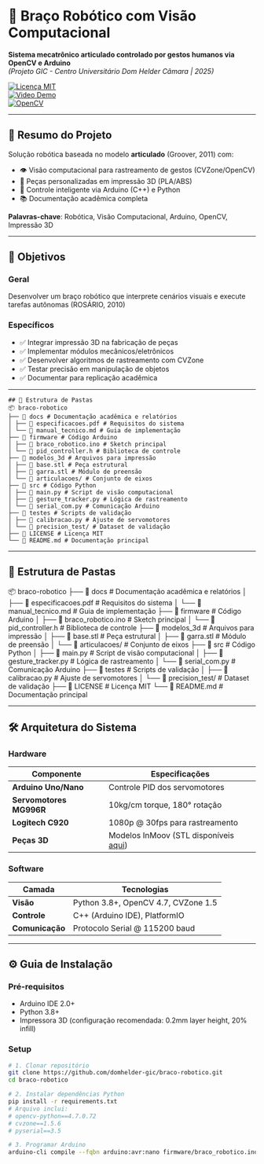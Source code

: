 # 🤖 Braço Robótico com Visão Computacional  
**Sistema mecatrônico articulado controlado por gestos humanos via OpenCV e Arduino**  
*(Projeto GIC - Centro Universitário Dom Helder Câmara | 2025)*  

[![Licença MIT](https://img.shields.io/badge/license-MIT-green)](LICENSE)  
[![Video Demo](https://img.shields.io/badge/YouTube-Demonstração-red)](https://youtu.be/4t1daCFQ1OE)  
[![OpenCV](https://img.shields.io/badge/OpenCV-4.7.0-blue)](https://opencv.org)  

---

## 📜 Resumo do Projeto
Solução robótica baseada no modelo **articulado** (Groover, 2011) com:
- 👁️ Visão computacional para rastreamento de gestos (CVZone/OpenCV)
- 🦾 Peças personalizadas em impressão 3D (PLA/ABS)
- 🧠 Controle inteligente via Arduino (C++) e Python
- 📚 Documentação acadêmica completa

**Palavras-chave**: Robótica, Visão Computacional, Arduino, OpenCV, Impressão 3D

---

## 🎯 Objetivos
### Geral
Desenvolver um braço robótico que interprete cenários visuais e execute tarefas autônomas (ROSÁRIO, 2010)

### Específicos
- ✅ Integrar impressão 3D na fabricação de peças
- ✅ Implementar módulos mecânicos/eletrônicos
- ✅ Desenvolver algoritmos de rastreamento com CVZone
- ✅ Testar precisão em manipulação de objetos
- ✅ Documentar para replicação acadêmica

---
```
## 📂 Estrutura de Pastas
📦 braco-robotico
├── 📂 docs # Documentação acadêmica e relatórios
│ ├── 📄 especificacoes.pdf # Requisitos do sistema
│ └── 📄 manual_tecnico.md # Guia de implementação
├── 📂 firmware # Código Arduino
│ ├── 📄 braco_robotico.ino # Sketch principal
│ └── 📄 pid_controller.h # Biblioteca de controle
├── 📂 modelos_3d # Arquivos para impressão
│ ├── 📄 base.stl # Peça estrutural
│ ├── 📄 garra.stl # Módulo de preensão
│ └── 📄 articulacoes/ # Conjunto de eixos
├── 📂 src # Código Python
│ ├── 📄 main.py # Script de visão computacional
│ ├── 📄 gesture_tracker.py # Lógica de rastreamento
│ └── 📄 serial_com.py # Comunicação Arduino
├── 📂 testes # Scripts de validação
│ ├── 📄 calibracao.py # Ajuste de servomotores
│ └── 📄 precision_test/ # Dataset de validação
├── 📄 LICENSE # Licença MIT
└── 📄 README.md # Documentação principal
```
---

## 📂 Estrutura de Pastas
📦 braco-robotico
├── 📂 docs # Documentação acadêmica e relatórios
│ ├── 📄 especificacoes.pdf # Requisitos do sistema
│ └── 📄 manual_tecnico.md # Guia de implementação
├── 📂 firmware # Código Arduino
│ ├── 📄 braco_robotico.ino # Sketch principal
│ └── 📄 pid_controller.h # Biblioteca de controle
├── 📂 modelos_3d # Arquivos para impressão
│ ├── 📄 base.stl # Peça estrutural
│ ├── 📄 garra.stl # Módulo de preensão
│ └── 📄 articulacoes/ # Conjunto de eixos
├── 📂 src # Código Python
│ ├── 📄 main.py # Script de visão computacional
│ ├── 📄 gesture_tracker.py # Lógica de rastreamento
│ └── 📄 serial_com.py # Comunicação Arduino
├── 📂 testes # Scripts de validação
│ ├── 📄 calibracao.py # Ajuste de servomotores
│ └── 📄 precision_test/ # Dataset de validação
├── 📄 LICENSE # Licença MIT
└── 📄 README.md # Documentação principal

---

## 🛠️ Arquitetura do Sistema
### Hardware
| Componente               | Especificações                          |  
|--------------------------|----------------------------------------|  
| **Arduino Uno/Nano**     | Controle PID dos servomotores          |  
| **Servomotores MG996R**  | 10kg/cm torque, 180° rotação          |  
| **Logitech C920**        | 1080p @ 30fps para rastreamento       |  
| **Peças 3D**            | Modelos InMoov (STL disponíveis [aqui](#-apêndice)) |  

### Software
| Camada          | Tecnologias                          |
|-----------------|--------------------------------------|
| **Visão**       | Python 3.8+, OpenCV 4.7, CVZone 1.5 |
| **Controle**    | C++ (Arduino IDE), PlatformIO       |
| **Comunicação** | Protocolo Serial @ 115200 baud      |

---

## ⚙️ Guia de Instalação
### Pré-requisitos
- Arduino IDE 2.0+
- Python 3.8+
- Impressora 3D (configuração recomendada: 0.2mm layer height, 20% infill)

### Setup
```bash
# 1. Clonar repositório
git clone https://github.com/domhelder-gic/braco-robotico.git
cd braco-robotico

# 2. Instalar dependências Python
pip install -r requirements.txt
# Arquivo inclui:
# opencv-python==4.7.0.72
# cvzone==1.5.6
# pyserial==3.5

# 3. Programar Arduino
arduino-cli compile --fqbn arduino:avr:nano firmware/braco_robotico.ino